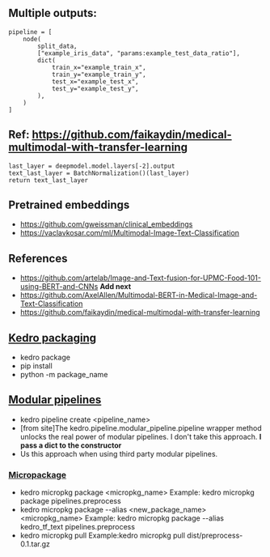## Multiple outputs:
```
pipeline = [
    node(
        split_data,
        ["example_iris_data", "params:example_test_data_ratio"],
        dict(
            train_x="example_train_x",
            train_y="example_train_y",
            test_x="example_test_x",
            test_y="example_test_y",
        ),
    )
]

```


## Ref: https://github.com/faikaydin/medical-multimodal-with-transfer-learning

    last_layer = deepmodel.model.layers[-2].output
    text_last_layer = BatchNormalization()(last_layer)
    return text_last_layer

## Pretrained embeddings

* https://github.com/gweissman/clinical_embeddings
* https://vaclavkosar.com/ml/Multimodal-Image-Text-Classification

## References
* https://github.com/artelab/Image-and-Text-fusion-for-UPMC-Food-101-using-BERT-and-CNNs  **Add next**
* https://github.com/AxelAllen/Multimodal-BERT-in-Medical-Image-and-Text-Classification
* https://github.com/faikaydin/medical-multimodal-with-transfer-learning
## [Kedro packaging](https://kedro.readthedocs.io/en/stable/tutorial/package_a_project.html)
* kedro package
* pip install <path-to-wheel-file>
* python -m package_name

## [Modular pipelines](https://kedro.readthedocs.io/en/stable/nodes_and_pipelines/modular_pipelines.html)
* kedro pipeline create <pipeline_name>
* [from site]The kedro.pipeline.modular_pipeline.pipeline wrapper method unlocks the real power of modular pipelines. I don't take this approach. **I pass a dict to the constructor**
* Us this approach when using third party modular pipelines.
### [Micropackage](https://kedro.readthedocs.io/en/stable/nodes_and_pipelines/micro_packaging.html)
* kedro micropkg package <micropkg_name> Example: kedro micropkg package pipelines.preprocess
* kedro micropkg package --alias <new_package_name> <micropkg_name>  Example: kedro micropkg package --alias kedro_tf_text pipelines.preprocess
* kedro micropkg pull           Example:kedro micropkg pull dist/preprocess-0.1.tar.gz

